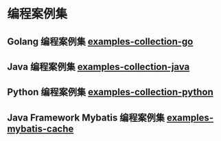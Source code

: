 # 编程案例集

## Golang 编程案例集 [examples-collection-go](examples-collection-go)

## Java 编程案例集 [examples-collection-java](examples-collection-java)

## Python 编程案例集 [examples-collection-python](examples-collection-python)

## Java Framework Mybatis 编程案例集 [examples-mybatis-cache](examples-mybatis-cache)